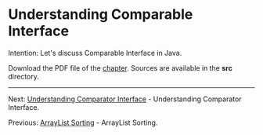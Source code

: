 # Understanding Comparable Interface

Intention: Let's discuss Comparable Interface in Java.

Download the PDF file of the [chapter](chapter_8.pdf). Sources are available in the <b>src</b> directory. 

<hr>

Next: [Understanding Comparator Interface](chapter_9.md "Understanding Comparator Interface") - 
Understanding Comparator Interface.

Previous: [ArrayList Sorting](chapter_7.md "ArrayList Sorting") - ArrayList Sorting.